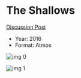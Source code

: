 # The Shallows

[Discussion Post](https://www.avsforum.com/threads/bass-eq-for-filtered-movies.2995212/post-56875882)

* Year: 2016
* Format: Atmos

![img 0](https://i.imgur.com/0fsTfJc.jpg)

![img 1](https://i.imgur.com/ldo7HVE.jpg)

